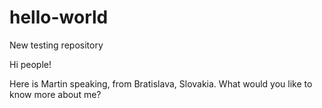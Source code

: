 # hello-world
New testing repository

Hi people!

Here is Martin speaking, from Bratislava, Slovakia. What would you like to know more about me?
